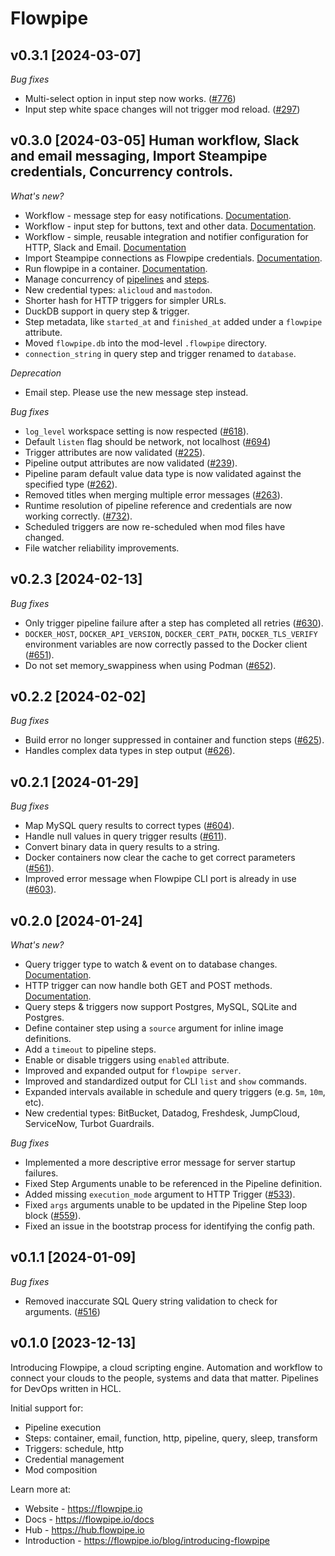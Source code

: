 # Flowpipe

## v0.3.1 [2024-03-07]

_Bug fixes_

* Multi-select option in input step now works. ([#776](https://github.com/turbot/flowpipe/issues/776))
* Input step white space changes will not trigger mod reload. ([#297](https://github.com/turbot/pipe-fittings/issues/297))

## v0.3.0 [2024-03-05] Human workflow, Slack and email messaging, Import Steampipe credentials, Concurrency controls.

_What's new?_

* Workflow - message step for easy notifications. [Documentation](https://flowpipe.io/docs/flowpipe-hcl/step/message).
* Workflow - input step for buttons, text and other data. [Documentation](https://flowpipe.io/docs/flowpipe-hcl/step/input).
* Workflow - simple, reusable integration and notifier configuration for HTTP, Slack and Email. [Documentation](https://flowpipe.io/docs/reference/config-files/integration)
* Import Steampipe connections as Flowpipe credentials. [Documentation](https://flowpipe.io/docs/reference/config-files/credential_import).
* Run flowpipe in a container. [Documentation](https://flowpipe.io/docs/run/containers).
* Manage concurrency of [pipelines](https://flowpipe.io/docs/flowpipe-hcl/pipeline#arguments) and [steps](https://flowpipe.io/docs/flowpipe-hcl/step#common-step-arguments).
* New credential types: `alicloud` and `mastodon`.
* Shorter hash for HTTP triggers for simpler URLs.
* DuckDB support in query step & trigger.
* Step metadata, like `started_at` and `finished_at` added under a `flowpipe` attribute.
* Moved `flowpipe.db` into the mod-level `.flowpipe` directory.
* `connection_string` in query step and trigger renamed to `database`.

_Deprecation_

* Email step. Please use the new message step instead.

_Bug fixes_

* `log_level` workspace setting is now respected ([#618](https://github.com/turbot/flowpipe/issues/618)).
* Default `listen` flag should be network, not localhost ([#694](https://github.com/turbot/flowpipe/issues/694))
* Trigger attributes are now validated ([#225](https://github.com/turbot/pipe-fittings/issues/255)).
* Pipeline output attributes are now validated ([#239](https://github.com/turbot/pipe-fittings/issues/239)).
* Pipeline param default value data type is now validated against the specified type ([#262](https://github.com/turbot/pipe-fittings/issues/262)).
* Removed titles when merging multiple error messages ([#263](https://github.com/turbot/pipe-fittings/issues/263)).
* Runtime resolution of pipeline reference and credentials are now working correctly. ([#732](https://github.com/turbot/flowpipe/issues/732)).
* Scheduled triggers are now re-scheduled when mod files have changed.
* File watcher reliability improvements.

## v0.2.3 [2024-02-13]

_Bug fixes_

* Only trigger pipeline failure after a step has completed all retries ([#630](https://github.com/turbot/flowpipe/issues/630)).
* `DOCKER_HOST`, `DOCKER_API_VERSION`, `DOCKER_CERT_PATH`, `DOCKER_TLS_VERIFY` environment variables are now correctly passed to the Docker client ([#651](https://github.com/turbot/flowpipe/issues/651)).
* Do not set memory_swappiness when using Podman ([#652](https://github.com/turbot/flowpipe/issues/652)).

## v0.2.2 [2024-02-02]

_Bug fixes_

* Build error no longer suppressed in container and function steps ([#625](https://github.com/turbot/flowpipe/issues/625)).
* Handles complex data types in step output ([#626](https://github.com/turbot/flowpipe/issues/626)).

## v0.2.1 [2024-01-29]

_Bug fixes_

* Map MySQL query results to correct types ([#604](https://github.com/turbot/flowpipe/issues/604)).
* Handle null values in query trigger results ([#611](https://github.com/turbot/flowpipe/issues/611)).
* Convert binary data in query results to a string.
* Docker containers now clear the cache to get correct parameters ([#561](https://github.com/turbot/flowpipe/issues/561)).
* Improved error message when Flowpipe CLI port is already in use ([#603](https://github.com/turbot/flowpipe/issues/603)).

## v0.2.0 [2024-01-24]

_What's new?_

* Query trigger type to watch & event on to database changes. [Documentation](https://flowpipe.io/docs/flowpipe-hcl/trigger/query).
* HTTP trigger can now handle both GET and POST methods. [Documentation](https://flowpipe.io/docs/flowpipe-hcl/trigger/http).
* Query steps & triggers now support Postgres, MySQL, SQLite and Postgres.
* Define container step using a `source` argument for inline image definitions.
* Add a `timeout` to pipeline steps.
* Enable or disable triggers using `enabled` attribute.
* Improved and expanded output for `flowpipe server`.
* Improved and standardized output for CLI `list` and `show` commands.
* Expanded intervals available in schedule and query triggers (e.g. `5m`, `10m`, etc).
* New credential types: BitBucket, Datadog, Freshdesk, JumpCloud, ServiceNow, Turbot Guardrails.

_Bug fixes_

* Implemented a more descriptive error message for server startup failures.
* Fixed Step Arguments unable to be referenced in the Pipeline definition.
* Added missing `execution_mode` argument to HTTP Trigger ([#533](https://github.com/turbot/flowpipe/issues/533)).
* Fixed `args` arguments unable to be updated in the Pipeline Step loop block ([#559](https://github.com/turbot/flowpipe/issues/559)).
* Fixed an issue in the bootstrap process for identifying the config path.

## v0.1.1 [2024-01-09]

_Bug fixes_

* Removed inaccurate SQL Query string validation to check for arguments. ([#516](https://github.com/turbot/flowpipe/issues/516))

## v0.1.0 [2023-12-13]

Introducing Flowpipe, a cloud scripting engine. Automation and workflow to connect your clouds to the people, systems and data that matter. Pipelines for DevOps written in HCL.

Initial support for:
* Pipeline execution
* Steps: container, email, function, http, pipeline, query, sleep, transform
* Triggers: schedule, http
* Credential management
* Mod composition

Learn more at:
* Website - https://flowpipe.io
* Docs - https://flowpipe.io/docs
* Hub - https://hub.flowpipe.io
* Introduction - https://flowpipe.io/blog/introducing-flowpipe

